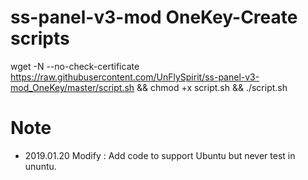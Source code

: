 # ss-panel-v3-mod OneKey-Create scripts

wget -N --no-check-certificate https://raw.githubusercontent.com/UnFlySpirit/ss-panel-v3-mod_OneKey/master/script.sh && chmod +x script.sh && ./script.sh

# Note
- 2019.01.20 Modify : Add code to support Ubuntu but never test in ununtu.
